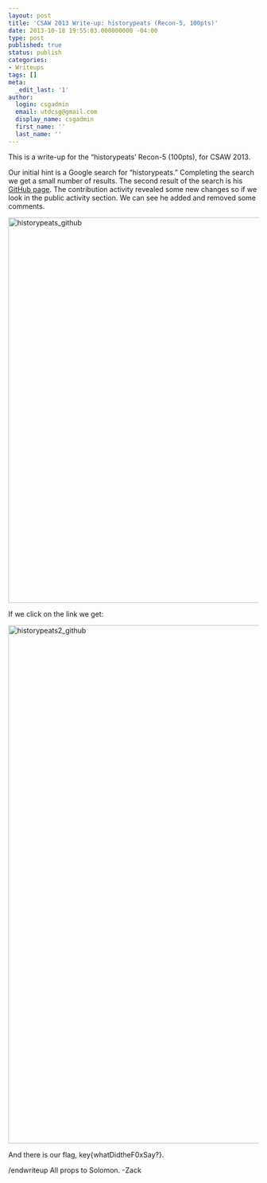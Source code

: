 ```yaml
---
layout: post
title: 'CSAW 2013 Write-up: historypeats (Recon-5, 100pts)'
date: 2013-10-18 19:55:03.000000000 -04:00
type: post
published: true
status: publish
categories:
- Writeups
tags: []
meta:
  _edit_last: '1'
author:
  login: csgadmin
  email: utdcsg@gmail.com
  display_name: csgadmin
  first_name: ''
  last_name: ''
---
```


This is a write-up for the “historypeats’ Recon-5 (100pts), for CSAW 2013.

Our initial hint is a Google search for “historypeats.” Completing the search we get a
small number of results. The second result of the search is his [GitHub page](https://github.com/historypeats "Github: historypeats"). The contribution activity revealed some new changes so if we look in the public activity
section. We can see he added and removed some comments.

[<img src="{{ site.baseurl }}/assets/historypeats1.png" alt="historypeats_github" class="aligncenter size-full wp-image-460" width="1432" height="774" />](https://csg.utdallas.edu/wp-content/uploads/2013/10/historypeats1.png)

If we click on the link we get:

[<img src="{{ site.baseurl }}/assets/historypeats2.png" alt="historypeats2_github" class="aligncenter size-full wp-image-461" width="1920" height="1041" />](https://csg.utdallas.edu/wp-content/uploads/2013/10/historypeats2.png)

And there is our flag, key{whatDidtheF0xSay?}.

/endwriteup
All props to Solomon.
-Zack

